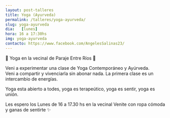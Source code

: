 ```yaml
---
layout: post-talleres
title: Yoga (Ayurveda)
permalink: /talleres/yoga-ayurveda/
slug: yoga-ayurveda
dia:   [lunes]
hora: 16 a 17:30hs
img: yoga-ayurveda
contacto: https://www.facebook.com/AngelesSalinas23/
---
```



<p>
📢 Yoga en la vecinal de Paraje Entre Ríos 💖

</p>
<p>
Veni a experimentar una clase de Yoga Contemporáneo y Ayúrveda. <br>
Veni a compartir y vivenciarla sin abonar nada. La primera clase es un intercambio de energías.
</p>
<p>
Yoga esta abierto a todes, yoga es terapeútico, yoga es sentir, yoga es unión.
</p>

<p>
Les espero los Lunes de 16 a 17.30 hs en la vecinal 
Venite con ropa cómoda y ganas de sentirte ✨
</p>

